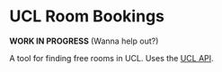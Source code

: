 # UCL Room Bookings

**WORK IN PROGRESS** (Wanna help out?)

A tool for finding free rooms in UCL. Uses the [UCL API](https://uclapi.com).
